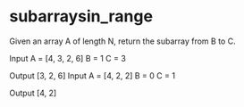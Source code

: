 # subarraysin_range

Given an array A of length N, return the subarray from B to C.


Input
A = [4, 3, 2, 6]
B = 1
C = 3

Output
[3, 2, 6]
Input
A = [4, 2, 2]
B = 0
C = 1

Output
[4, 2]
